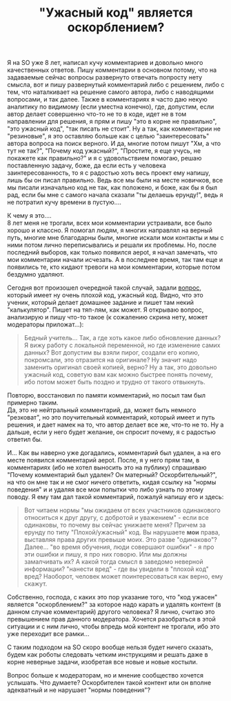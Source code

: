 ﻿---
title: "&quot;Ужасный код&quot; является оскорблением?"
se.owner.user_id: 220553
se.owner.display_name: "EvgeniyZ"
se.owner.link: "https://ru.meta.stackoverflow.com/users/220553/evgeniyz"
se.link: "https://ru.meta.stackoverflow.com/questions/14446/%d0%a3%d0%b6%d0%b0%d1%81%d0%bd%d1%8b%d0%b9-%d0%ba%d0%be%d0%b4-%d1%8f%d0%b2%d0%bb%d1%8f%d0%b5%d1%82%d1%81%d1%8f-%d0%be%d1%81%d0%ba%d0%be%d1%80%d0%b1%d0%bb%d0%b5%d0%bd%d0%b8%d0%b5%d0%bc"
se.question_id: 14446
se.post_type: question
---
<p>Я на SO уже 8 лет, написал кучу комментариев и довольно много качественных ответов. Пишу комментарии в основном потому, что на задаваемые сейчас вопросы развернуто отвечать попросту нету смысла, вот и пишу развернутый комментарий либо с решением, либо с тем, что наталкивает на решение самого автора, либо с наводящими вопросами, и так далее. Также в комментариях я часто даю некую аналитику по видимому (если уместна конечно), где, допустим, если автор делает совершенно что-то не то в коде, идет не в том направлении для решения, я прям и пишу &quot;это в корне не правильно&quot;, &quot;это ужасный код&quot;, &quot;так писать не стоит&quot;. Ну а так, как комментарии не &quot;резиновые&quot;, я это оставляю больше как с целью &quot;заинтересовать&quot; автора вопроса на поиск верного. И да, многие потом пишут &quot;Хм, а что тут не так?&quot;, &quot;Почему код ужасный?&quot;, &quot;Простите, я еще учусь, не покажете как правильно?&quot; и я с удовольствием помогаю, решаю поставленную задачу, боже, да если есть у человека заинтересованность, то я с радостью хоть весь проект ему напишу, лишь бы он писал правильно. Ведь все мы были на месте новичков, все мы писали изначально код не так, как положено, и боже, как бы я был рад, если бы мне с самого начала сказали &quot;ты делаешь ерунду!&quot;, ведь я не потратил кучу времени в пустую....</p>
<p>К чему я это....<br />
8 лет меня не трогали, всех мои комментарии устраивали, все было хорошо и классно. Я помогал людям, я многих направлял на верный путь, многие мне благодарны были, многие искали мои контакты и мы с ними потом лично переписывались и решали их проблемы. Но, после последний выборов, как только появился aepot, я начал замечать, что мои комментарии начали исчезать. А в последнее время, так там еще и появились те, кто кидают тревоги на мои комментарии, которые потом бездумно удаляют.</p>
<p>Сегодня вот произошел очередной такой случай, задали <a href="https://ru.stackoverflow.com/q/1599429">вопрос</a>, который имеет ну очень плохой код, ужасный код. Видно, что это ученик, который делает домашнее задание и пишет там некий &quot;калькулятор&quot;. Пишет на тяп-лям, как может. Я открываю вопрос, анализирую и пишу что-то такое (к сожалению скрина нету, может модераторы приложат...):</p>
<blockquote>
<p>Бедный учитель... Так, а где хоть какое либо обновление данных? Я вижу работу с локальной переменной, но где изменение самих данных? Вот допустим вы взяли пирог, создали его копию, покромсали, это отразится на оригинале? Ну значит надо заменить оригинал своей копией, верно? Ну а так, это довольно ужасный код, советую вам как можно быстрее понять почему, ибо потом может быть поздно и трудно от такого отвыкнуть.</p>
</blockquote>
<p>Повторю, восстановил по памяти комментарий, но посыл там был примерно таким.<br />
Да, это не нейтральный комментарий, да, может быть немного &quot;резковат&quot;, но это поучительный комментарий, который имеет и путь решения, и дает намек на то, что автор делает все же, что-то не то. Ну а дальше, если у него будет желание, он спросит почему, я с радостью ответил бы.</p>
<p>И... Как вы наверно уже догадались, комментарий был удален, а на его месте появился комментарий aepot. После, я у него прям там, в комментариях (ибо не хотел выносить это на публику) спрашиваю &quot;Почему комментарий был удален? Он матерный? Оскорбительный?&quot;, на что он мне так и не смог ничего ответить, кидая ссылку на &quot;нормы поведения&quot; и и удаляя все мои попытки что либо узнать по этому поводу. Я ему там дал такой комментарий, пожалуй напишу его и здесь:</p>
<blockquote>
<p>Вот читаем нормы &quot;мы ожидаем от всех участников одинакового относиться к друг другу, с добротой и уважением&quot; - если все одинаковы, то почему вы сейчас унижаете меня? Причем за ерунду по типу &quot;Плохой/ужасный&quot; код. Вы нарушаете <strong>мои</strong> права, выставляя права других превыше моих. Это разве &quot;одинаково&quot;? Далее... &quot;во время обучения, люди совершают ошибки&quot; - я про эти ошибки и пишу, я про них говорю. Или мы должны замалчивать их? А какой тогда смысл в заведомо неверной информации? &quot;нанести вред&quot; - где вы увидели в &quot;плохой код&quot; вред? Наоборот, человек может поинтересоваться как верно, ему скажут.</p>
</blockquote>
<p>Собственно, господа, с каких это пор указание того, что &quot;код ужасен&quot; является &quot;оскорблением?&quot; за которое надо карать и удалять контент (в данном случае комментарий) другого человека? Я лично, считаю это превышением прав данного модератора. Хочется разобраться в этой ситуации и с ним лично, чтобы впредь мой контент не трогали, ибо это уже переходит все рамки...</p>
<p>С таким подходом на SO скоро вообще нельзя будет ничего сказать, будем как роботы следовать четким инструкциям и решать даже в корне неверные задачи, изобретая все новые и новые костыли.</p>
<p>Вопрос больше к модераторам, но и мнение сообщество хочется услышать. Что думаете? Оскорбителен такой контент или он вполне адекватный и не нарушает &quot;нормы поведения&quot;?</p>
